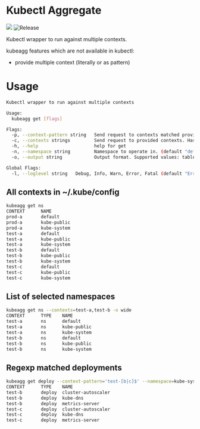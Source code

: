 # Kubectl Aggregate
![](https://github.com/daftping/kubeagg/workflows/Go/badge.svg) ![Release](https://github.com/daftping/kubeagg/workflows/Release/badge.svg)

Kubectl wrapper to run against multiple contexts.

kubeagg features which are not available in kubectl:
- provide multiple context (literally or as pattern)


# Usage
```bash
Kubectl wrapper to run against multiple contexts

Usage:
  kubeagg get [flags]

Flags:
  -p, --context-pattern string   Send request to contexts matched provided regexp. Ignored if --contexts is provided. (default ".*")
  -c, --contexts strings         Send request to provided contexts. Has precedence over --context-pattern.(default: '', --context-pattern is used)
  -h, --help                     help for get
  -n, --namespace string         Namespace to operate in. (default "default")
  -o, --output string            Output format. Supported values: table, wide, json. (default "table")

Global Flags:
  -l, --loglevel string   Debug, Info, Warn, Error, Fatal (default "Error")
```
## All contexts in ~/.kube/config
```bash
kubeagg get ns
CONTEXT      NAME
prod-a       default
prod-a       kube-public
prod-a       kube-system
test-a       default
test-a       kube-public
test-a       kube-system
test-b       default
test-b       kube-public
test-b       kube-system
test-c       default
test-c       kube-public
test-c       kube-system
```
## List of selected namespaces
```bash
kubeagg get ns --contexts=test-a,test-b -o wide
CONTEXT      TYPE    NAME
test-a       ns      default
test-a       ns      kube-public
test-a       ns      kube-system
test-b       ns      default
test-b       ns      kube-public
test-b       ns      kube-system
```
## Regexp matched deployments
```bash
kubeagg get deploy --context-pattern='test-[b|c]$' --namespace=kube-system -o wide 
CONTEXT      TYPE    NAME
test-b       deploy  cluster-autoscaler
test-b       deploy  kube-dns
test-b       deploy  metrics-server
test-c       deploy  cluster-autoscaler
test-c       deploy  kube-dns
test-c       deploy  metrics-server

```
